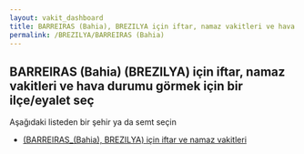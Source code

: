 ```yaml
---
layout: vakit_dashboard
title: BARREIRAS (Bahia), BREZILYA için iftar, namaz vakitleri ve hava durumu - ilçe/eyalet seç
permalink: /BREZILYA/BARREIRAS (Bahia)
---
```


## BARREIRAS (Bahia) (BREZILYA) için iftar, namaz vakitleri ve hava durumu  görmek için bir ilçe/eyalet seç

Aşağıdaki listeden bir şehir ya da semt seçin

* [ (BARREIRAS_(Bahia), BREZILYA) için iftar ve namaz vakitleri](/BREZILYA/BARREIRAS_(Bahia)/)

<script type="text/javascript">
  var GLOBAL_COUNTRY = 'BREZILYA';
  var GLOBAL_CITY = 'BARREIRAS (Bahia)';
  var GLOBAL_STATE = 'BARREIRAS (Bahia)';
</script>
